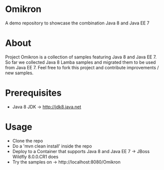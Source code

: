 Omikron
=======

A demo repository to showcase the combination Java 8 and Java EE 7

# About
Project Omikron is a collection of samples featuring Java 8 and Java EE 7. So far we collected Java 8 Lamba samples and migrated them to be used from Java EE 7.
Feel free to fork this project and contribute improvements / new samples.

# Prerequisites
* Java 8 JDK -> http://jdk8.java.net

# Usage
* Clone the repo
* Do a 'mvn clean install' inside the repo
* Deploy to a Container that supports Java 8 and Java EE 7 -> JBoss Wildfly 8.0.0.CR1 does
* Try the samples on -> http://localhost:8080/Omikron
